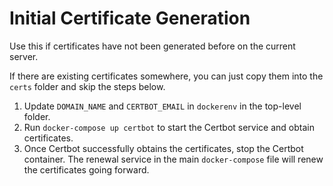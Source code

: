 # Initial Certificate Generation

Use this if certificates have not been generated before on the current server.

If there are existing certificates somewhere, you can just copy them into the `certs` folder and skip the steps below.

1. Update `DOMAIN_NAME` and `CERTBOT_EMAIL` in `dockerenv` in the top-level folder.
2. Run `docker-compose up certbot` to start the Certbot service and obtain certificates.
3. Once Certbot successfully obtains the certificates, stop the Certbot container. The renewal service in the main `docker-compose` file will renew the certificates going forward.
